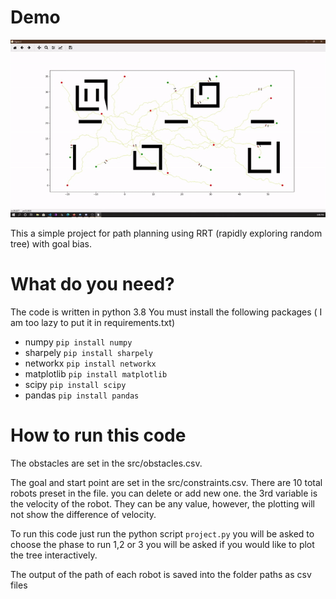 # Demo

![](motion.gif)

This a simple project for path planning using  RRT (rapidly exploring random tree) with goal bias. 
# What do you need?

The code is written in python 3.8
You must install the following packages ( I am too lazy to put it in requirements.txt)

- numpy `pip install numpy`
- sharpely `pip install sharpely`
- networkx `pip install networkx`
- matplotlib `pip install matplotlib`
- scipy `pip install scipy`
- pandas `pip install pandas`

# How to run this code

The obstacles are set in the src/obstacles.csv.

The goal and start point are set in the src/constraints.csv. There are 10 total robots preset in the file. you can delete or add new one. the 3rd variable is the velocity of the robot. They can be any value, however, the plotting will not show the difference of velocity.

To run this code just run the python script `project.py`
you will be asked to choose the phase to run 1,2 or 3
you will be asked if you would like to plot the tree interactively.

The output of the path of each robot is saved into the folder paths as csv files
